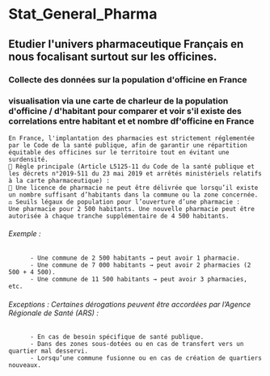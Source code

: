 # Stat_General_Pharma 
## Etudier l'univers pharmaceutique Français en nous focalisant surtout sur les officines.
### Collecte des données sur la population d'officine en France
### visualisation via une carte de charleur de la population d'officine / d'habitant pour comparer et voir s'il existe des correlations entre habitant et et nombre df'officine en France
    En France, l'implantation des pharmacies est strictement réglementée par le Code de la santé publique, afin de garantir une répartition équitable des officines sur le territoire tout en évitant une surdensité.
    📜 Règle principale (Article L5125-11 du Code de la santé publique et les décrets n°2019-511 du 23 mai 2019 et arrêtés ministériels relatifs à la carte pharmaceutique) :
    📌 Une licence de pharmacie ne peut être délivrée que lorsqu’il existe un nombre suffisant d’habitants dans la commune ou la zone concernée.
    ⚖️ Seuils légaux de population pour l’ouverture d’une pharmacie :
    Une pharmacie pour 2 500 habitants. Une nouvelle pharmacie peut être autorisée à chaque tranche supplémentaire de 4 500 habitants.
  ###### Exemple :
          - Une commune de 2 500 habitants → peut avoir 1 pharmacie.
          - Une commune de 7 000 habitants → peut avoir 2 pharmacies (2 500 + 4 500).
          - Une commune de 11 500 habitants → peut avoir 3 pharmacies, etc.          
   ###### Exceptions : Certaines dérogations peuvent être accordées par l’Agence Régionale de Santé (ARS) :
          - En cas de besoin spécifique de santé publique.
          - Dans des zones sous-dotées ou en cas de transfert vers un quartier mal desservi.
          - Lorsqu’une commune fusionne ou en cas de création de quartiers nouveaux.
